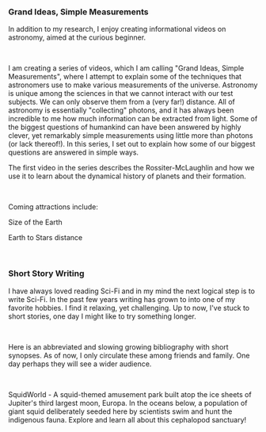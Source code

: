 
### Grand Ideas, Simple Measurements

In addition to my research, I enjoy creating informational videos on astronomy, aimed at the curious beginner.

<br>

I am creating a series of videos, which I am calling "Grand Ideas, Simple Measurements", where I attempt to explain some of the techniques that astronomers use to make various measurements of the universe. Astronomy is unique among the sciences in that we cannot interact with our test subjects. We can only observe them from a (very far!) distance. All of astronomy is essentially "collecting" photons, and it has always been incredible to me how much information can be extracted from light. Some of the biggest questions of humankind can have been answered by highly clever, yet remarkably simple measurements using little more than photons (or lack thereof!). In this series, I set out to explain how some of our biggest questions are answered in simple ways.

The first video in the series describes the Rossiter-McLaughlin and how we use it to learn about the dynamical history of planets and their formation.

<!--embed video here-->

<br>

Coming attractions include:

Size of the Earth

Earth to Stars distance

<br>

### Short Story Writing

I have always loved reading Sci-Fi and in my mind the next logical step is to write Sci-Fi. In the past few years writing has grown to into one of my favorite hobbies. I find it relaxing, yet challenging. Up to now, I've stuck to short stories, one day I might like to try something longer.

<br>

Here is an abbreviated and slowing growing bibliography with short synopses. As of now, I only circulate these among friends and family. One day perhaps they will see a wider audience.

<br>

SquidWorld - A squid-themed amusement park built atop the ice sheets of Jupiter's third largest moon, Europa. In the oceans below, a population of giant squid deliberately seeded here by scientists swim and hunt the indigenous fauna. Explore and learn all about this cephalopod sanctuary!
